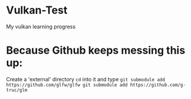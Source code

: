 # Vulkan-Test
My vulkan learning progress

# Because Github keeps messing this up:

Create a 'external' directory ```cd``` into it and type ```git submodule add https://github.com/glfw/glfw
                                                           git submodule add https://github.com/g-truc/glm```
